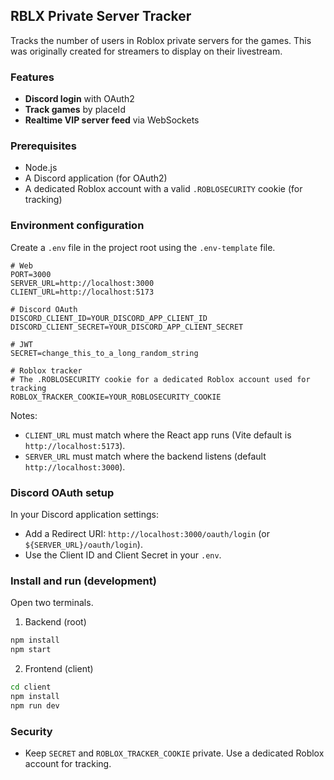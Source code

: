 ## RBLX Private Server Tracker

Tracks the number of users in Roblox private servers for the games. This was originally created for streamers to display on their livestream.

### Features
- **Discord login** with OAuth2
- **Track games** by placeId
- **Realtime VIP server feed** via WebSockets

### Prerequisites
- Node.js
- A Discord application (for OAuth2)
- A dedicated Roblox account with a valid `.ROBLOSECURITY` cookie (for tracking)

### Environment configuration
Create a `.env` file in the project root using the `.env-template` file.

```env
# Web
PORT=3000
SERVER_URL=http://localhost:3000
CLIENT_URL=http://localhost:5173

# Discord OAuth
DISCORD_CLIENT_ID=YOUR_DISCORD_APP_CLIENT_ID
DISCORD_CLIENT_SECRET=YOUR_DISCORD_APP_CLIENT_SECRET

# JWT
SECRET=change_this_to_a_long_random_string

# Roblox tracker
# The .ROBLOSECURITY cookie for a dedicated Roblox account used for tracking
ROBLOX_TRACKER_COOKIE=YOUR_ROBLOSECURITY_COOKIE
```

Notes:
- `CLIENT_URL` must match where the React app runs (Vite default is `http://localhost:5173`).
- `SERVER_URL` must match where the backend listens (default `http://localhost:3000`).

### Discord OAuth setup
In your Discord application settings:
- Add a Redirect URI: `http://localhost:3000/oauth/login` (or `${SERVER_URL}/oauth/login`).
- Use the Client ID and Client Secret in your `.env`.

### Install and run (development)
Open two terminals.

1) Backend (root)
```bash
npm install
npm start
```

2) Frontend (client)
```bash
cd client
npm install
npm run dev
```

### Security
- Keep `SECRET` and `ROBLOX_TRACKER_COOKIE` private. Use a dedicated Roblox account for tracking.